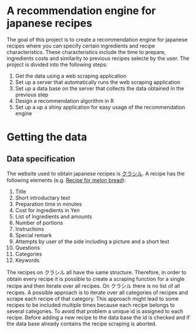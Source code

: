# A recommendation engine for japanese recipes
The goal of this project is to create a recommendation engine for japanese recipes where you can specify certain ingredients and recipe characteristics. These characteristics include the time to prepare, ingredients costs and similarity to previous recipes selecte by the user. 
The project is divided into the following steps:
1. Get the data using a web scraping application
1. Set up a server that automatically runs the web scraping application
1. Set up a data base on the server that collects the data obtained in the previous step
1. Design a recommendation algorithm in R
1. Set up a up a shiny application for easy usage of the recommendation engine

# Getting the data
## Data specification
The website used to obtain japanese recipes is [クラシル](https://www.kurashiru.com/). A recipe has the following elements (e.g. [Recipe for melon bread](https://www.kurashiru.com/recipes/3365e1c3-f4e5-4de4-8b04-f1ad19e44f51)):
1. Title
1. Short introductary text
1. Preparation time in minutes
1. Cost for ingredients in Yen
1. List of Ingredients and amounts
1. Number of portions
1. Instructions
1. Special remark
1. Attempts by user of the side including a picture and a short text
1. Questions
1. Categories
1. Keywords

The recipes on クラシル all have the same structure. Therefore, in order to obtain every recipe it is possible to create a scraping function for a single recipe and then iterate over all recipes. On クラシル there is no list of all recipes. A possible approach is to iterate over all categories of recipes and scrape each recipe of that category. This approach might lead to some recipes to be included multiple times because each recipe belongs to several categories. To avoid that problem a unique id is assigned to each recipe. Before adding a new recipe to the data base the id is checked and if the data base already contains the recipe scraping is aborted.
